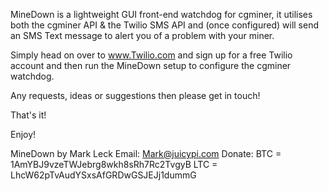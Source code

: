 MineDown is a lightweight GUI front-end watchdog for cgminer, it utilises both the cgminer API & the Twilio SMS API 
and (once configured) will send an SMS Text message to alert you of a problem with your miner.

Simply head on over to www.Twilio.com and sign up for a free Twilio account and then run the MineDown setup to configure the cgminer watchdog.

Any requests, ideas or suggestions then please get in touch!

That's it!

Enjoy!

MineDown by Mark Leck
Email: Mark@juicypi.com
Donate:
BTC = 1AmYBJ9vzeTWJebrg8wkh8sRh7Rc2TvgyB
LTC = LhcW62pTvAudYSxsAfGRDwGSJEJj1dummG 
